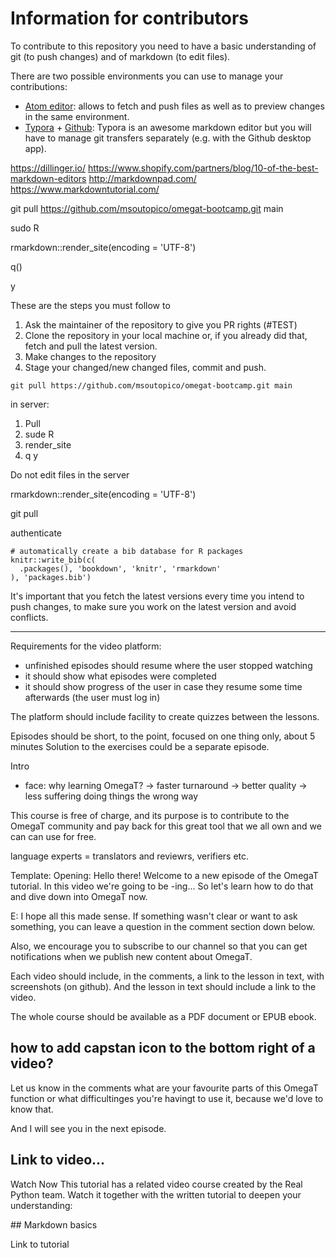 # Information for contributors

To contribute to this repository you need to have a basic understanding of git (to push changes) and of markdown (to edit files).

There are two possible environments you can use to manage your contributions:

- [Atom editor](https://atom.io/): allows to fetch and push files as well as to preview changes in the same environment.
- [Typora](https://atom.io/) + [Github](https://desktop.github.com/): Typora is an awesome markdown editor but you will have to manage git transfers separately (e.g. with the Github desktop app).

https://dillinger.io/
https://www.shopify.com/partners/blog/10-of-the-best-markdown-editors
http://markdownpad.com/
https://www.markdowntutorial.com/

git pull https://github.com/msoutopico/omegat-bootcamp.git main

sudo R

rmarkdown::render_site(encoding = 'UTF-8')

q()

y


These are the steps you must follow to

1. Ask the maintainer of the repository to give you PR rights (#TEST)
2. Clone the repository in your local machine or, if you already did that, fetch and pull the latest version.
3. Make changes to the repository
4. Stage your changed/new changed files, commit and push.

```
git pull https://github.com/msoutopico/omegat-bootcamp.git main
```


in server:
1. Pull
2. sude R
3. render_site
4. q y

Do not edit files in the server

rmarkdown::render_site(encoding = 'UTF-8')

git pull

authenticate

```{r include=FALSE}
# automatically create a bib database for R packages
knitr::write_bib(c(
  .packages(), 'bookdown', 'knitr', 'rmarkdown'
), 'packages.bib')
```


It's important that you fetch the latest versions every time you intend to push changes, to make sure you work on the latest version and avoid conflicts.

_____

Requirements for the video platform:
- unfinished episodes should resume where the user stopped watching
- it should show what episodes were completed
- it should show progress of the user in case they resume some time afterwards (the user must log in)

The platform should include facility to create quizzes between the lessons.


Episodes should be short, to the point, focused on one thing only, about 5 minutes
Solution to the exercises could be a separate episode.

Intro
- face: why learning OmegaT?
-> faster turnaround
-> better quality
-> less suffering doing things the wrong way

This course is free of charge, and its purpose is to contribute to the OmegaT community and pay back for this great tool that we all own and we can can use for free.

language experts = translators and reviewrs, verifiers etc.



Template:
Opening: Hello there! Welcome to a new episode of the OmegaT tutorial. In this video we're going to be -ing...
So let's learn how to do that and dive down into OmegaT now.

E: I hope all this made sense. If something wasn't clear or want to ask something, you can leave a question in the comment section down below.

Also, we encourage you to subscribe to our channel so that you can get notifications when we publish new content about OmegaT.

Each video should include, in the comments, a link to the lesson in text, with screenshots (on github). And the lesson in text should include a link to the video.

The whole course should be available as a PDF document or EPUB ebook.


how to add capstan icon to the bottom right of a video?
--
Let us know in the comments what are your favourite parts of this OmegaT function or what difficultinges you're havingt to use it, because we'd love to know that.

And I will see you in the next episode.

## Link to video... 

Watch Now This tutorial has a related video course created by the Real Python team. Watch it together with the written tutorial to deepen your understanding:


## Markdown basics

Link to tutorial
